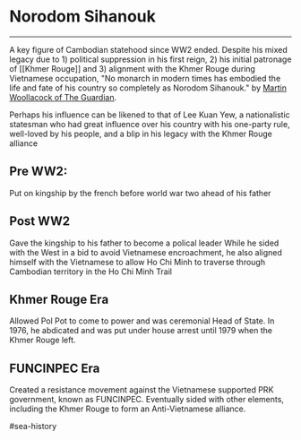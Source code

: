 # Norodom Sihanouk
---
A key figure of Cambodian statehood since WW2 ended. Despite his mixed legacy due to 1) political suppression in his first reign, 2) his initial patronage of [[Khmer Rouge]] and 3)  alignment with the Khmer Rouge during Vietnamese occupation, "No monarch in modern times has embodied the life and fate of his country so completely as Norodom Sihanouk." by [Martin Woollacock of The Guardian](https://en.wikipedia.org/wiki/Norodom_Sihanouk#cite_note-259). 

Perhaps his influence can be likened to that of Lee Kuan Yew, a nationalistic statesman who had great influence over his country with his one-party rule, well-loved by his people, and a blip in his legacy with the Khmer Rouge alliance

## Pre WW2:
Put on kingship by the french before world war two ahead of his father

## Post WW2
Gave the kingship to his father to become a polical leader
While he sided with the West in a bid to avoid Vietnamese encroachment, he also aligned himself with the Vietnamese to allow Ho Chi Minh to traverse through Cambodian territory in the Ho Chi Minh Trail

## Khmer Rouge Era
Allowed Pol Pot to come to power and was ceremonial Head of State. In 1976, he abdicated and was put under house arrest until 1979 when the Khmer Rouge left.

## FUNCINPEC Era
Created a resistance movement against the Vietnamese supported PRK government, known as FUNCINPEC. Eventually sided with other elements, including the Khmer Rouge to form an Anti-Vietnamese alliance.

#sea-history 